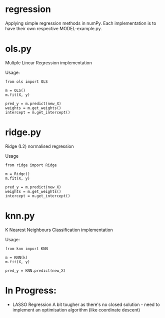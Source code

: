 # regression
Applying simple regression methods in numPy. Each implementation is to have their own respective MODEL-example.py.

# ols.py
Multple Linear Regression implementation

Usage:
```
from ols import OLS

m = OLS()
m.fit(X, y)

pred_y = m.predict(new_X)
weights = m.get_weights()
intercept = m.get_intercept()
```

# ridge.py
Ridge (L2) normalised regression

Usage
```
from ridge import Ridge

m = Ridge()
m.fit(X, y)

pred_y = m.predict(new_X)
weights = m.get_weights()
intercept = m.get_intercept()
```

# knn.py
K Nearest Neighbours Classification implementation

Usage:
```
from knn import KNN

m = KNN(k)
m.fit(X, y)

pred_y = KNN.predict(new_X)
```

# In Progress:
- LASSO Regression
  A bit tougher as there's no closed solution - need to implement an optimisation algorithm (like coordinate descent)
